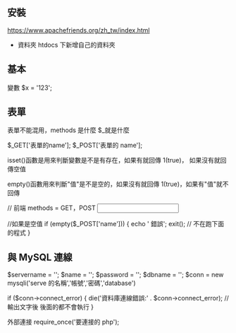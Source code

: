 ## 安裝

https://www.apachefriends.org/zh_tw/index.html

- 資料夾 htdocs 下新增自己的資料夾

## 基本

變數 \$x = '123';

## 表單

表單不能混用，methods 是什麼 \$\_就是什麼

$_GET['表單的name'];
$\_POST['表單的 name'];

isset()函數是用來判斷變數是不是有存在，如果有就回傳 1(true)，
如果沒有就回傳空值

empty()函數用來判斷"值"是不是空的，如果沒有就回傳 1(true)，如果有"值"就不回傳

// 前端
<from methods="" action="傳送到哪邊">
methods = GET，POST
<input name="送過去的參數"/>
</from>

//如果是空值
if (empty(\$\_POST['name'])) {
echo ' 錯誤';
exit(); // 不在跑下面的程式
}

## 與 MySQL 連線

$servername = '';
$name = '';
$password = '';
$dbname = '';
\$conn = new mysqli('serve 的名稱','帳號','密碼','database')

if ($conn->connect_error) {
   die('資料庫連線錯誤:' . $conn->connect_error); // 輸出文字後 後面的都不會執行
}

外部連接
require_once('要連接的 php');
